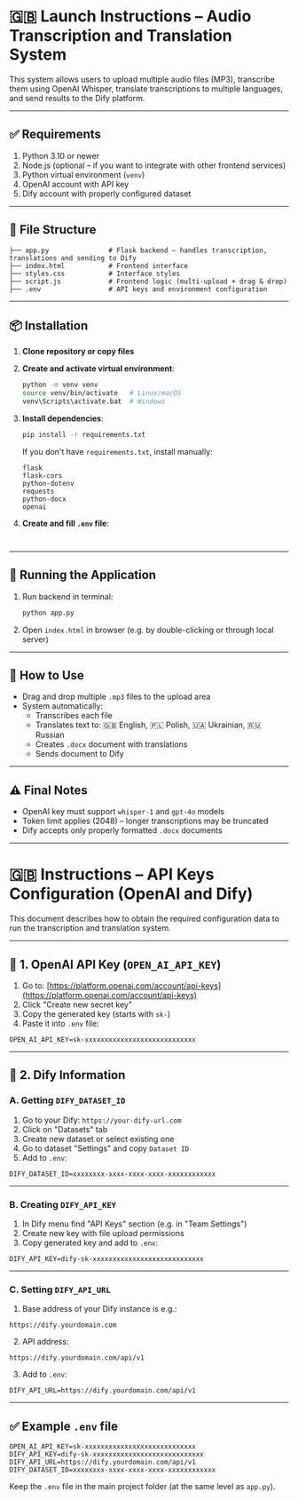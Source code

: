 # 🇬🇧 Launch Instructions – Audio Transcription and Translation System

This system allows users to upload multiple audio files (MP3), transcribe them using OpenAI Whisper, translate transcriptions to multiple languages, and send results to the Dify platform.

---

## ✅ Requirements

1. Python 3.10 or newer  
2. Node.js (optional – if you want to integrate with other frontend services)  
3. Python virtual environment (`venv`)  
4. OpenAI account with API key  
5. Dify account with properly configured dataset  

---

## 📁 File Structure

```
├── app.py               # Flask backend – handles transcription, translations and sending to Dify
├── index.html           # Frontend interface
├── styles.css           # Interface styles
├── script.js            # Frontend logic (multi-upload + drag & drop)
├── .env                 # API keys and environment configuration
```

---

## 📦 Installation

1. **Clone repository or copy files**
2. **Create and activate virtual environment**:
   ```bash
   python -m venv venv
   source venv/bin/activate   # Linux/macOS
   venv\Scripts\activate.bat  # Windows
   ```

3. **Install dependencies**:
   ```bash
   pip install -r requirements.txt
   ```

   If you don't have `requirements.txt`, install manually:
   ```
   flask
   flask-cors
   python-dotenv
   requests
   python-docx
   openai
   ```

4. **Create and fill `.env` file**:
   ```
  
   ```

---

## 🚀 Running the Application

1. Run backend in terminal:
   ```bash
   python app.py
   ```

2. Open `index.html` in browser (e.g. by double-clicking or through local server)

---

## 🧪 How to Use

- Drag and drop multiple `.mp3` files to the upload area
- System automatically:
  - Transcribes each file
  - Translates text to: 🇬🇧 English, 🇵🇱 Polish, 🇺🇦 Ukrainian, 🇷🇺 Russian
  - Creates `.docx` document with translations
  - Sends document to Dify

---

## ⚠️ Final Notes

- OpenAI key must support `whisper-1` and `gpt-4o` models
- Token limit applies (2048) – longer transcriptions may be truncated
- Dify accepts only properly formatted `.docx` documents

---
# 🇬🇧 Instructions – API Keys Configuration (OpenAI and Dify)

This document describes how to obtain the required configuration data to run the transcription and translation system.

---

## 🔑 1. OpenAI API Key (`OPEN_AI_API_KEY`)

1. Go to: [https://platform.openai.com/account/api-keys](https://platform.openai.com/account/api-keys)
2. Click "Create new secret key"
3. Copy the generated key (starts with `sk-`)
4. Paste it into `.env` file:

```
OPEN_AI_API_KEY=sk-xxxxxxxxxxxxxxxxxxxxxxxxxxxx
```

---

## 📄 2. Dify Information

### A. Getting `DIFY_DATASET_ID`

1. Go to your Dify: `https://your-dify-url.com`
2. Click on "Datasets" tab
3. Create new dataset or select existing one
4. Go to dataset "Settings" and copy `Dataset ID`
5. Add to `.env`:

```
DIFY_DATASET_ID=xxxxxxxx-xxxx-xxxx-xxxx-xxxxxxxxxxxx
```

---

### B. Creating `DIFY_API_KEY`

1. In Dify menu find "API Keys" section (e.g. in "Team Settings")
2. Create new key with file upload permissions
3. Copy generated key and add to `.env`:

```
DIFY_API_KEY=dify-sk-xxxxxxxxxxxxxxxxxxxxxxxxxxxx
```

---

### C. Setting `DIFY_API_URL`

1. Base address of your Dify instance is e.g.:

```
https://dify.yourdomain.com
```

2. API address:

```
https://dify.yourdomain.com/api/v1
```

3. Add to `.env`:

```
DIFY_API_URL=https://dify.yourdomain.com/api/v1
```

---

## ✅ Example `.env` file

```
OPEN_AI_API_KEY=sk-xxxxxxxxxxxxxxxxxxxxxxxxxxxx
DIFY_API_KEY=dify-sk-xxxxxxxxxxxxxxxxxxxxxxxxxxxx
DIFY_API_URL=https://dify.yourdomain.com/api/v1
DIFY_DATASET_ID=xxxxxxxx-xxxx-xxxx-xxxx-xxxxxxxxxxxx
```

Keep the `.env` file in the main project folder (at the same level as `app.py`).
